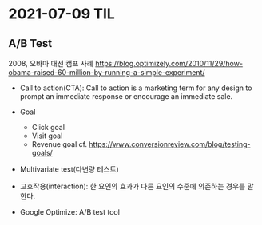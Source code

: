 # 2021-07-09 TIL

## A/B Test
2008, 오바마 대선 캠프 사례 
https://blog.optimizely.com/2010/11/29/how-obama-raised-60-million-by-running-a-simple-experiment/

- Call to action(CTA): Call to action is a marketing term for any design to prompt an immediate response or encourage an immediate sale. 

- Goal
    - Click goal 
    - Visit goal
    - Revenue goal
cf. https://www.conversionreview.com/blog/testing-goals/

- Multivariate test(다변량 테스트)
- 교호작용(interaction):  한 요인의 효과가 다른 요인의 수준에 의존하는 경우를 말한다. 
- Google Optimize: A/B test tool
